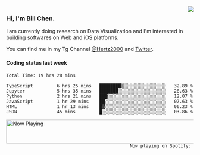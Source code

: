 <img  align="right" src="https://github-readme-stats.vercel.app/api?username=BillChen2k&show_icons=false&count_private=true&hide_title=true">

### Hi, I'm Bill Chen.

I am currently doing research on Data Visualization and I'm interested in building softwares on Web and iOS platforms.

You can find me in my Tg Channel [@Hertz2000](https://t.me/Hertz2000) and [Twitter](https://twitter.com/billchen2k).

#### Coding status last week

<!--START_SECTION:waka-->

```text
Total Time: 19 hrs 28 mins

TypeScript         6 hrs 25 mins   ████████▒░░░░░░░░░░░░░░░░   32.89 %
Jupyter            5 hrs 35 mins   ███████░░░░░░░░░░░░░░░░░░   28.63 %
Python             2 hrs 21 mins   ███░░░░░░░░░░░░░░░░░░░░░░   12.07 %
JavaScript         1 hr 29 mins    ██░░░░░░░░░░░░░░░░░░░░░░░   07.63 %
HTML               1 hr 13 mins    █▓░░░░░░░░░░░░░░░░░░░░░░░   06.23 %
JSON               45 mins         █░░░░░░░░░░░░░░░░░░░░░░░░   03.86 %
```

<!--END_SECTION:waka-->


<div>
<a href="https://spotify-now-playing.billchen2k.vercel.app/now-playing?open">
   <img align="right" src="https://spotify-now-playing.billchen2k.vercel.app/now-playing" width="540" height="64" alt="Now Playing">
</a>
</div>

<div>
<p align="right"><code>Now playing on Spotify: </code></p>
</div>

<!--
**BillChen2K/BillChen2K** is a ✨ _special_ ✨ repository because its `README.md` (this file) appears on your GitHub profile.

Here are some ideas to get you started:

- 🔭 I’m currently working on ...
- 🌱 I’m currently learning ...
- 👯 I’m looking to collaborate on ...
- 🤔 I’m looking for help with ...
- 💬 Ask me about ...
- 📫 How to reach me: ...
- 😄 Pronouns: ...
- ⚡ Fun fact: ...
-->
